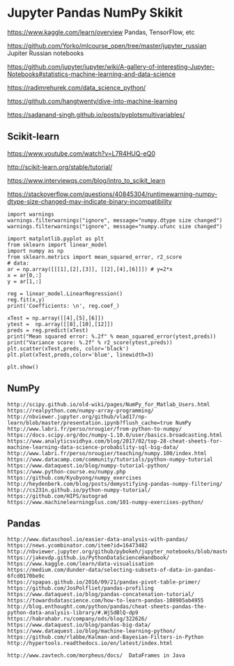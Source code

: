# Jupyter Pandas NumPy Skikit

https://www.kaggle.com/learn/overview  Pandas, TensorFlow, etc

<https://github.com/Yorko/mlcourse_open/tree/master/jupyter_russian>     Jupiter Russian notebooks

<https://github.com/jupyter/jupyter/wiki/A-gallery-of-interesting-Jupyter-Notebooks#statistics-machine-learning-and-data-science>

<https://radimrehurek.com/data_science_python/>

<https://github.com/hangtwenty/dive-into-machine-learning>

<https://sadanand-singh.github.io/posts/pyplotsmultivariables/>


## Scikit-learn
<https://www.youtube.com/watch?v=L7R4HUQ-eQ0>

<http://scikit-learn.org/stable/tutorial/>

<https://www.interviewqs.com/blog/intro_to_scikit_learn>

<https://stackoverflow.com/questions/40845304/runtimewarning-numpy-dtype-size-changed-may-indicate-binary-incompatibility>
```
import warnings
warnings.filterwarnings("ignore", message="numpy.dtype size changed")
warnings.filterwarnings("ignore", message="numpy.ufunc size changed")
```
```
import matplotlib.pyplot as plt
from sklearn import linear_model
import numpy as np
from sklearn.metrics import mean_squared_error, r2_score
# data:
ar = np.array([[[1],[2],[3]], [[2],[4],[6]]]) # y=2*x
x = ar[0,:]
y = ar[1,:]

reg = linear_model.LinearRegression()
reg.fit(x,y)
print('Coefficients: \n', reg.coef_)

xTest = np.array([[4],[5],[6]])
ytest =  np.array([[8],[10],[12]])
preds = reg.predict(xTest)
print("Mean squared error: %.2f" % mean_squared_error(ytest,preds))
print("Variance score: %.2f" % r2_score(ytest,preds))
plt.scatter(xTest,preds, color='black')
plt.plot(xTest,preds,color='blue', linewidth=3)

plt.show()
```

## NumPy 
```
http://scipy.github.io/old-wiki/pages/NumPy_for_Matlab_Users.html
https://realpython.com/numpy-array-programming/	
http://nbviewer.jupyter.org/github/vlad17/np-learn/blob/master/presentation.ipynb?flush_cache=true NumPy
http://www.labri.fr/perso/nrougier/from-python-to-numpy/
https://docs.scipy.org/doc/numpy-1.10.0/user/basics.broadcasting.html
https://www.analyticsvidhya.com/blog/2017/02/top-28-cheat-sheets-for-machine-learning-data-science-probability-sql-big-data/
http://www.labri.fr/perso/nrougier/teaching/numpy.100/index.html
https://www.datacamp.com/community/tutorials/python-numpy-tutorial
https://www.dataquest.io/blog/numpy-tutorial-python/
https://www.python-course.eu/numpy.php
https://github.com/Kyubyong/numpy_exercises
http://heydenberk.com/blog/posts/demystifying-pandas-numpy-filtering/
http://cs231n.github.io/python-numpy-tutorial/
https://github.com/HIPS/autograd
https://www.machinelearningplus.com/101-numpy-exercises-python/
```
## Pandas
```
http://www.dataschool.io/easier-data-analysis-with-pandas/
https://news.ycombinator.com/item?id=16473482
http://nbviewer.jupyter.org/github/pybokeh/jupyter_notebooks/blob/master/pandas/PandasCheatSheet.ipynb
https://jakevdp.github.io/PythonDataScienceHandbook/
https://www.kaggle.com/learn/data-visualisation
https://medium.com/dunder-data/selecting-subsets-of-data-in-pandas-6fcd0170be9c
https://spapas.github.io/2016/09/21/pandas-pivot-table-primer/
https://github.com/JosPolfliet/pandas-profiling
https://www.dataquest.io/blog/pandas-concatenation-tutorial/
https://towardsdatascience.com/how-to-learn-pandas-108905ab4955
http://blog.enthought.com/python/pandas/cheat-sheets-pandas-the-python-data-analysis-library/#.WjSdBlQ-dp9
https://habrahabr.ru/company/ods/blog/322626/
https://www.dataquest.io/blog/pandas-big-data/
https://www.dataquest.io/blog/machine-learning-python/
https://github.com/rlabbe/Kalman-and-Bayesian-Filters-in-Python
http://hypertools.readthedocs.io/en/latest/index.html
	
http://www.zavtech.com/morpheus/docs/  DataFrames in Java
```
